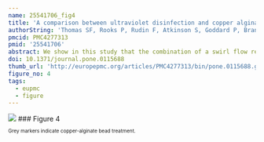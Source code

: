 ```yaml
---
name: 25541706_fig4
title: 'A comparison between ultraviolet disinfection and copper alginate beads within a vortex bioreactor for the deactivation of bacteria in simulated waste streams with high levels of colour, humic acid and suspended solids.'
authorString: 'Thomas SF, Rooks P, Rudin F, Atkinson S, Goddard P, Bransgrove RM, Mason PT, Allen MJ.'
pmcid: PMC4277313
pmid: '25541706'
abstract: We show in this study that the combination of a swirl flow reactor and an antimicrobial agent (in this case copper alginate beads) is a promising technique for the remediation of contaminated water in waste streams recalcitrant to UV-C treatment. This is demonstrated by comparing the viability of both common and UV-C resistant organisms in operating conditions where UV-C proves ineffective - notably high levels of solids and compounds which deflect UV-C. The swirl flow reactor is easy to construct from commonly available plumbing parts and may prove a versatile and powerful tool in waste water treatment in developing countries.
doi: 10.1371/journal.pone.0115688
thumb_url: 'http://europepmc.org/articles/PMC4277313/bin/pone.0115688.g004.gif'
figure_no: 4
tags:
  - eupmc
  - figure
---
```

<img src='http://europepmc.org/articles/PMC4277313/bin/pone.0115688.g004.jpg' style='max-height: 300px'>
### Figure 4
<p style='font-size: 10px;'><title>Survival of *E. faecalis* (○), *E. coli* ATCC 1775 (□) and *D. radiodurans* (Δ) under a UV-C fluence of 10 mJ/cm<sup>2</sup> with increasing concentrations of tannic acid.</title> Grey markers indicate copper-alginate bead treatment.</p>
